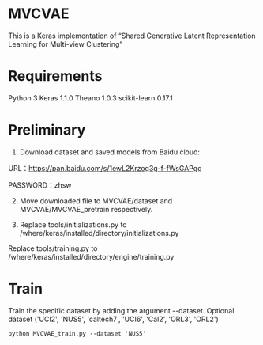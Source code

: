 # MVCVAE

This is a Keras implementation of “Shared Generative Latent Representation Learning for Multi-view Clustering”

# Requirements

Python 3
Keras 1.1.0
Theano 1.0.3
scikit-learn 0.17.1

# Preliminary

1. Download dataset and saved models from Baidu cloud: 

URL：https://pan.baidu.com/s/1ewL2Krzog3g-f-fWsGAPgg 

PASSWORD：zhsw 

2. Move downloaded file to MVCVAE/dataset and MVCVAE/MVCVAE_pretrain respectively.

3. Replace tools/initializations.py to /where/keras/installed/directory/initializations.py

Replace tools/training.py to /where/keras/installed/directory/engine/training.py

# Train

Train the specific dataset by adding the argument --dataset. Optional dataset ('UCI2', 'NUS5', 'caltech7', 'UCI6', 'Cal2', 'ORL3', 'ORL2')
```
python MVCVAE_train.py --dataset 'NUS5'
```


























































































































